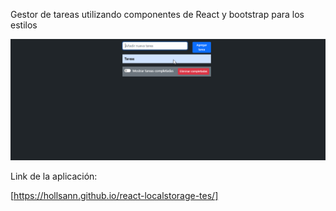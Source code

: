 Gestor de tareas utilizando componentes de React y bootstrap para los estilos

![img](./src/image/GithubHeader1.gif)

Link de la aplicación:

[https://hollsann.github.io/react-localstorage-tes/]
